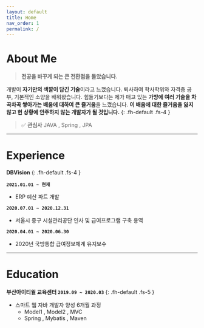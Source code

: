 ```yaml
---
layout: default
title: Home
nav_order: 1
permalink: /
---
```


# **About Me**
> **전공을 바꾸게 되는 큰 전환점을 돌았습니다.**

개발이 **자기만의 색깔이 담긴 기술**이라고 느꼈습니다. 퇴사하여 학사학위와 자격증 공부, 기본적인 소양을 배워왔습니다. 힘들기보다는 제가 매고 있는 **가방에 여러 기술을 차곡차곡 쌓아가는 배움에 대하여 큰 즐거움**을 느꼈습니다.
**이 배움에 대한 즐거움을 잃지 않고 현 상황에 안주하지 않는 개발자가 될 것입니다.**
{: .fh-default .fs-4 }

> ✅ **관심사**
> JAVA , Spring , JPA

***

# **Experience**

**DBVision**
{: .fh-default .fs-4 }

**`2021.01.01 ~ 현재`**
- ERP 예산 파트 개발

**`2020.07.01 ~ 2020.12.31`**
- 서울시 중구 시설관리공단 인사 및 급여프로그램 구축 용역

**`2020.04.01 ~ 2020.06.30`**
-	2020년 국방통합 급여정보체계 유지보수


***

# **Education**

**부산아이티윌 교육센터 `2019.09 ~ 2020.03`**
{: .fh-default .fs-5 }
- 스마트 웹 자바 개발자 양성 6개월 과정
  - Model1 , Model2 , MVC
  - Spring , Mybatis , Maven
